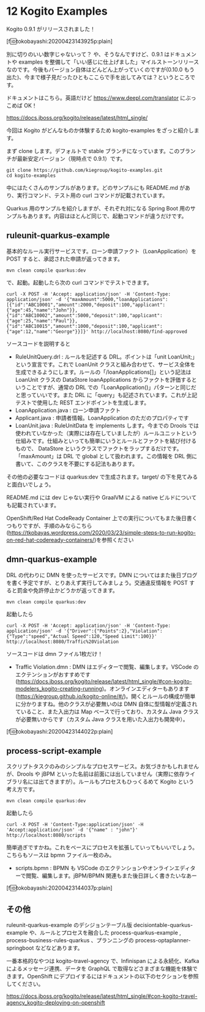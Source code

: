# 12 Kogito Examples
Kogito 0.9.1 がリリースされました！

[f:id:tokobayashi:20200423143925p:plain]

別に切りのいい数字じゃないって？ や、そうなんですけど、0.9.1 はドキュメントや examples を整備して「いい感じに仕上げました」マイルストーンリリースなのです。今後もバージョン自体はどんどん上がっていくのですが(0.10.0 もう出た)、今まで様子見だったひともここらで手を出してみては？というところです。

ドキュメントはこちら。英語だけど https://www.deepl.com/translator にぶっこめば OK！

https://docs.jboss.org/kogito/release/latest/html_single/

今回は Kogito がどんなものか体験するため kogito-examples をざっと紹介します。

まず clone します。デフォルトで stable ブランチになっています。このブランチが最新安定バージョン（現時点で 0.9.1）です。

```
git clone https://github.com/kiegroup/kogito-examples.git
cd kogito-examples
```
中にはたくさんのサンプルがあります。どのサンプルにも README.md があり、実行コマンド、テスト用の curl コマンドが記載されています。

Quarkus 用のサンプルを紹介しますが、それぞれ対になる Spring Boot 用のサンプルもあります。内容はほとんど同じで、起動コマンドが違うだけです。

## ruleunit-quarkus-example

基本的なルール実行サービスです。ローン申請ファクト（LoanApplication）を POST すると、承認された申請が返ってきます。

```
mvn clean compile quarkus:dev
```

で、起動。起動したら次の curl コマンドでテストできます。

```
curl -X POST -H 'Accept: application/json' -H 'Content-Type: application/json' -d '{"maxAmount":5000,"loanApplications":[{"id":"ABC10001","amount":2000,"deposit":100,"applicant":{"age":45,"name":"John"}}, {"id":"ABC10002","amount":5000,"deposit":100,"applicant":{"age":25,"name":"Paul"}}, {"id":"ABC10015","amount":1000,"deposit":100,"applicant":{"age":12,"name":"George"}}]}' http://localhost:8080/find-approved
```

ソースコードを説明すると

- RuleUnitQuery.drl : ルールを記述する DRL。ポイントは「unit LoanUnit;」という宣言です。これで LoanUnit クラスと組み合わせて、サービス全体を生成できるようにします。ルールの「/loanApplications[]」という記法は LoanUnit クラスの DataStore loanApplications からファクトを評価するということですが、通常の DRL での「LoanApplication()」パターンと同じだと思っていいです。また DRL に「query」も記述されています。これが上記テストで使用した REST エンドポイントを生成します。
- LoanApplication.java : ローン申請ファクト
- Applicant.java : 申請者情報。LoanApplication のただのプロパティです
- LoanUnit.java : RuleUnitData を implements します。今までの Drools では使われていなかった（実際には存在していましたが）ルールユニットという仕組みです。仕組みといっても簡単にいうとルールとファクトを結び付けるもので、 DataStore というクラスでファクトをラップするだけです。「maxAmount」は DRL で global として扱われます。この情報を DRL 側に書いて、このクラスを不要にする記法もあります。

その他の必要なコードは quarkus:dev で生成されます。target/ の下を見てみると面白いでしょう。

README.md には dev じゃない実行や GraalVM による native ビルドについても記載されています。

OpenShift/Red Hat CodeReady Container 上での実行についてもまた後日書くつもりですが、手順のみならこちら(https://tkobayas.wordpress.com/2020/03/23/simple-steps-to-run-kogito-on-red-hat-codeready-containers/)を参照ください

## dmn-quarkus-example

DRL の代わりに DMN を使ったサービスです。DMN についてはまた後日ブログを書く予定ですが、とりあえず実行してみましょう。交通違反情報を POST すると罰金や免許停止かどうかが返ってきます。

```
mvn clean compile quarkus:dev
```

起動したら

```
curl -X POST -H 'Accept: application/json' -H 'Content-Type: application/json' -d '{"Driver":{"Points":2},"Violation":{"Type":"speed","Actual Speed":120,"Speed Limit":100}}' http://localhost:8080/Traffic%20Violation
```

ソースコードは dmn ファイル1枚だけ！

- Traffic Violation.dmn : DMN はエディターで閲覧、編集します。VSCode のエクテンションがおすすめです(https://docs.jboss.org/kogito/release/latest/html_single/#con-kogito-modelers_kogito-creating-running)。オンラインエディターもあります(https://kiegroup.github.io/kogito-online/#/)。開くとルールの構成が簡単に分かりますね。他のクラスが必要無いのは DMN 自体に型情報が定義されていること、また入出力は Map ベースで行っており、カスタム Java クラスが必要無いからです（カスタム Java クラスを用いた入出力も開発中）。

[f:id:tokobayashi:20200423144022p:plain]

## process-script-example

スクリプトタスクのみのシンプルなプロセスサービス。お気づきかもしれませんが、Drools や jBPM といった名前は前面には出していません（実際に依存ライブラリ名には出てきますが）。ルールもプロセスもひっくるめて Kogito という考え方です。

```
mvn clean compile quarkus:dev
```

起動したら

```
curl -X POST -H 'Content-Type:application/json' -H 'Accept:application/json' -d '{"name" : "john"}' http://localhost:8080/scripts
```

簡単過ぎですかね。これをベースにプロセスを拡張していってもいいでしょう。こちらもソースは bpmn ファイル一枚のみ。

- scripts.bpmn : BPMN も VSCode のエクテンションやオンラインエディターで閲覧、編集します。jBPM/BPMN 関連もまた後日詳しく書きたいなあー

[f:id:tokobayashi:20200423144037p:plain]

## その他

ruleunit-quarkus-example のデシジョンテーブル版 decisiontable-quarkus-example や、ルールとプロセスを融合した process-quarkus-example , process-business-rules-quarkus 、プランニングの process-optaplanner-springboot などなどあります。

一番本格的なやつは kogito-travel-agency で、Infinispan による永続化、Kafka によるメッセージ連携、データを GraphQL で取得などさまざまな機能を体験できます。OpenShift にデプロイするにはドキュメントの以下のセクションを参照してください。

https://docs.jboss.org/kogito/release/latest/html_single/#con-kogito-travel-agency_kogito-deploying-on-openshift
